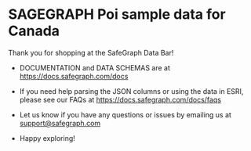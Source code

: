 # SAGEGRAPH Poi sample data for Canada

Thank you for shopping at the SafeGraph Data Bar!  
  
* DOCUMENTATION and DATA SCHEMAS are at https://docs.safegraph.com/docs  
  
* If you need help parsing the JSON columns or using the data in ESRI, please see our FAQs at https://docs.safegraph.com/docs/faqs  
  
* Let us know if you have any questions or issues by emailing us at support@safegraph.com  
  
* Happy exploring!  
  
  